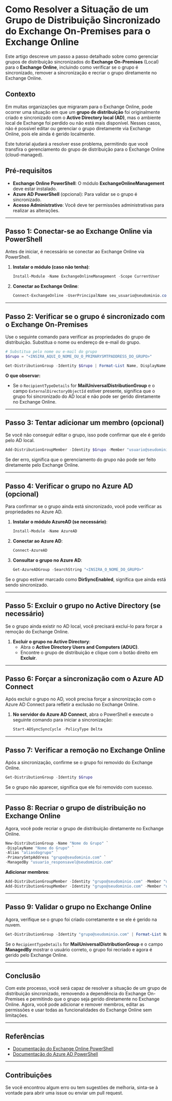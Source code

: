 
# Como Resolver a Situação de um Grupo de Distribuição Sincronizado do Exchange On-Premises para o Exchange Online

Este artigo descreve um passo a passo detalhado sobre como gerenciar grupos de distribuição sincronizados do **Exchange On-Premises** (Local) para o **Exchange Online**, incluindo como verificar se o grupo é sincronizado, remover a sincronização e recriar o grupo diretamente no Exchange Online.

## Contexto  
Em muitas organizações que migraram para o Exchange Online, pode ocorrer uma situação em que um **grupo de distribuição** foi originalmente criado e sincronizado com o **Active Directory local (AD)**, mas o ambiente local de Exchange foi perdido ou não está mais disponível. Nesses casos, não é possível editar ou gerenciar o grupo diretamente via Exchange Online, pois ele ainda é gerido localmente.

Este tutorial ajudará a resolver esse problema, permitindo que você transfira o gerenciamento do grupo de distribuição para o Exchange Online (cloud-managed).

## Pré-requisitos  
- **Exchange Online PowerShell**: O módulo **ExchangeOnlineManagement** deve estar instalado.
- **Azure AD PowerShell** (opcional): Para validar se o grupo é sincronizado.
- **Acesso Administrativo**: Você deve ter permissões administrativas para realizar as alterações.

---

## Passo 1: Conectar-se ao Exchange Online via PowerShell  
Antes de iniciar, é necessário se conectar ao Exchange Online via PowerShell.

1. **Instalar o módulo (caso não tenha)**:
    ```powershell
    Install-Module -Name ExchangeOnlineManagement -Scope CurrentUser
    ```

2. **Conectar ao Exchange Online**:
    ```powershell
    Connect-ExchangeOnline -UserPrincipalName seu_usuario@seudominio.com
    ```

---

## Passo 2: Verificar se o grupo é sincronizado com o Exchange On-Premises  
Use o seguinte comando para verificar as propriedades do grupo de distribuição. Substitua o nome ou endereço de e-mail do grupo.

```powershell
# Substitua pelo nome ou e-mail do grupo
$Grupo = "<INSIRA_AQUI_O_NOME_OU_O_PRIMARYSMTPADDRESS_DO_GRUPO>"

Get-DistributionGroup -Identity $Grupo | Format-List Name, DisplayName, Identity, ExternalDirectoryObjectId, RecipientTypeDetails, PrimarySmtpAddress, ManagedBy, WhenCreated
```

**O que observar:**
- Se o `RecipientTypeDetails` for **MailUniversalDistributionGroup** e o campo `ExternalDirectoryObjectId` estiver presente, significa que o grupo foi sincronizado do AD local e não pode ser gerido diretamente no Exchange Online.

---

## Passo 3: Tentar adicionar um membro (opcional)  
Se você não conseguir editar o grupo, isso pode confirmar que ele é gerido pelo AD local.

```powershell
Add-DistributionGroupMember -Identity $Grupo -Member "usuario@seudominio.com"
```

Se der erro, significa que o gerenciamento do grupo não pode ser feito diretamente pelo Exchange Online.

---

## Passo 4: Verificar o grupo no Azure AD (opcional)  
Para confirmar se o grupo ainda está sincronizado, você pode verificar as propriedades no Azure AD.

1. **Instalar o módulo AzureAD (se necessário)**:
    ```powershell
    Install-Module -Name AzureAD
    ```

2. **Conectar ao Azure AD**:
    ```powershell
    Connect-AzureAD
    ```

3. **Consultar o grupo no Azure AD**:
    ```powershell
    Get-AzureADGroup -SearchString "<INSIRA_O_NOME_DO_GRUPO>"
    ```

Se o grupo estiver marcado como **DirSyncEnabled**, significa que ainda está sendo sincronizado.

---

## Passo 5: Excluir o grupo no Active Directory (se necessário)  
Se o grupo ainda existir no AD local, você precisará excluí-lo para forçar a remoção do Exchange Online.

1. **Excluir o grupo no Active Directory**:
   - Abra o **Active Directory Users and Computers (ADUC)**.
   - Encontre o grupo de distribuição e clique com o botão direito em **Excluir**.

---

## Passo 6: Forçar a sincronização com o Azure AD Connect  
Após excluir o grupo no AD, você precisa forçar a sincronização com o Azure AD Connect para refletir a exclusão no Exchange Online.

1. **No servidor do Azure AD Connect**, abra o PowerShell e execute o seguinte comando para iniciar a sincronização:

    ```powershell
    Start-ADSyncSyncCycle -PolicyType Delta
    ```

---

## Passo 7: Verificar a remoção no Exchange Online  
Após a sincronização, confirme se o grupo foi removido do Exchange Online.

```powershell
Get-DistributionGroup -Identity $Grupo
```

Se o grupo não aparecer, significa que ele foi removido com sucesso.

---

## Passo 8: Recriar o grupo de distribuição no Exchange Online  
Agora, você pode recriar o grupo de distribuição diretamente no Exchange Online.

```powershell
New-DistributionGroup -Name "Nome do Grupo" `
-DisplayName "Nome do Grupo" `
-Alias "aliasdogrupo" `
-PrimarySmtpAddress "grupo@seudominio.com" `
-ManagedBy "usuario_responsavel@seudominio.com"
```

**Adicionar membros**:
```powershell
Add-DistributionGroupMember -Identity "grupo@seudominio.com" -Member "usuario1@seudominio.com"
Add-DistributionGroupMember -Identity "grupo@seudominio.com" -Member "usuario2@seudominio.com"
```

---

## Passo 9: Validar o grupo no Exchange Online  
Agora, verifique se o grupo foi criado corretamente e se ele é gerido na nuvem.

```powershell
Get-DistributionGroup -Identity "grupo@seudominio.com" | Format-List Name, RecipientTypeDetails, ManagedBy
```

Se o `RecipientTypeDetails` for **MailUniversalDistributionGroup** e o campo **ManagedBy** mostrar o usuário correto, o grupo foi recriado e agora é gerido pelo Exchange Online.

---

## Conclusão  
Com este processo, você será capaz de resolver a situação de um grupo de distribuição sincronizado, removendo a dependência do Exchange On-Premises e permitindo que o grupo seja gerido diretamente no Exchange Online. Agora, você pode adicionar e remover membros, editar as permissões e usar todas as funcionalidades do Exchange Online sem limitações.

---

## Referências  
- [Documentação do Exchange Online PowerShell](https://docs.microsoft.com/en-us/powershell/module/exchange/)
- [Documentação do Azure AD PowerShell](https://docs.microsoft.com/en-us/powershell/module/azuread/)

---

## Contribuições  
Se você encontrou algum erro ou tem sugestões de melhoria, sinta-se à vontade para abrir uma issue ou enviar um pull request.

